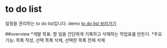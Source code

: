 # to do list
일정을 관리하는 to do list입니다.
demo [to do list 보러가기](https://forcodew.github.io/todolist/index.html)

##overview
*개발 목표: 할 일을 간단하게 기록하고 삭제하는 작업표를 만든다.
*주요 기능: 목록 작성, 선택 목록 삭제, 선택한 목록 전체 삭제
